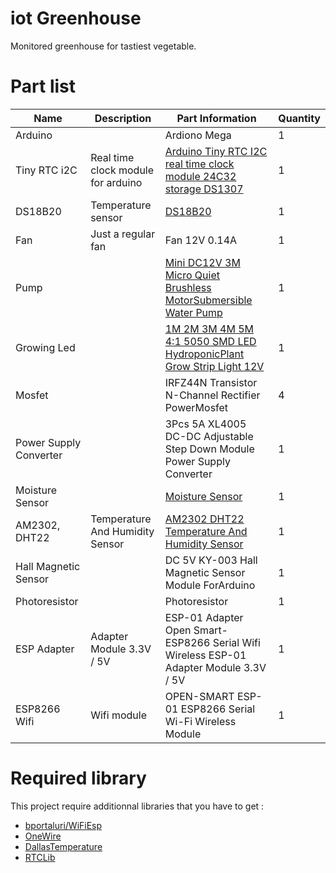 iot Greenhouse
==============

Monitored greenhouse for tastiest vegetable.

# Part list

| Name                   | Description                        | Part Information                                                                                              | Quantity |
|------------------------|------------------------------------|---------------------------------------------------------------------------------------------------------------|----------|
| Arduino                |                                    | Ardiono Mega                                                                                                  | 1        |
| Tiny RTC i2C           | Real time clock module for arduino | [Arduino Tiny RTC I2C real time clock module 24C32 storage DS1307](http://smart-prototyping.com/Arduino-Tiny-RTC-I2C-real-time-clock-module-24C32-storage-DS1307.html)                                                                                                                                                          | 1        |
| DS18B20                | Temperature sensor                 | [DS18B20](http://www.banggood.com/fr/DS18B20-Waterproof-Digital-Temperature-Temp-Sensor-Probe-1M-2M-3M-5M-10M-15M-p-983801.html)                                                                                                                                                                | 1        |
| Fan                    | Just a regular fan                 | Fan 12V 0.14A                                                                                                 | 1        |
| Pump                   |                                    | [Mini DC12V 3M Micro Quiet Brushless MotorSubmersible Water Pump](http://www.banggood.com/fr/Mini-DC12V-3M-Micro-Quiet-Brushless-Motor-Submersible-Water-Pump-p-932046.html)                                                                                                                                                     | 1        |
| Growing Led            |                                    | [1M 2M 3M 4M 5M 4:1 5050 SMD LED HydroponicPlant Grow Strip Light 12V](http://www.banggood.com/fr/1M-2M-3M-4M-5M-41-5050-SMD-LED-Hydroponic-Plant-Grow-Strip-Light-12V-p-973918.html)                                                                                                                                           | 1        |
| Mosfet                 |                                    | IRFZ44N Transistor N-Channel Rectifier PowerMosfet                                                            | 4        |
| Power Supply Converter |                                    | 3Pcs 5A XL4005 DC-DC Adjustable Step Down Module Power Supply Converter                                       | 1        |
| Moisture Sensor        |                                    | [Moisture Sensor](http://www.banggood.com/Moisture-Sensor-For-Arduino-Automatic-Watering-System-p-995384.html)| 1        |
| AM2302, DHT22          | Temperature And Humidity Sensor    | [AM2302 DHT22 Temperature And Humidity Sensor](http://www.banggood.com/AM2302-DHT22-Temperature-And-Humidity-Sensor-Module-For-Arduino-SCM-p-937403.html)                                                                                                                                                                | 1        |
| Hall Magnetic Sensor   |                                    | DC 5V KY-003 Hall Magnetic Sensor Module ForArduino                                                           | 1        |
| Photoresistor          |                                    | Photoresistor                                                                                                 | 1        |
| ESP Adapter            | Adapter Module 3.3V / 5V           | ESP-01 Adapter Open Smart- ESP8266 Serial Wifi Wireless ESP-01 Adapter Module 3.3V / 5V                       | 1        |
| ESP8266 Wifi           | Wifi module                        | OPEN-SMART ESP-01 ESP8266 Serial Wi-Fi Wireless Module                                                        | 1        |


# Required library

This project require additionnal libraries that you have to get : 
 * [bportaluri/WiFiEsp](https://github.com/bportaluri/WiFiEsp)
 * [OneWire](http://www.pjrc.com/teensy/td_libs_OneWire.html)
 * [DallasTemperature](https://github.com/milesburton/Arduino-Temperature-Control-Library)
 * [RTCLib](https://github.com/adafruit/RTClib.git)


